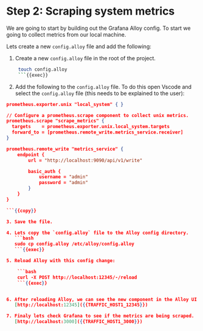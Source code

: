 # Step 2: Scraping system metrics

We are going to start by building out the Grafana Alloy config. To start we going to collect metrics from our local machine. 

Lets create a new `config.alloy` file and add the following:

1. Create a new `config.alloy` file in the root of the project.
   ```bash
    touch config.alloy
    ```{{exec}}

2. Add the following to the `config.alloy` file. To do this open Vscode and select the `config.alloy` file (this needs to be explained to the user):
```json
prometheus.exporter.unix "local_system" { }

// Configure a prometheus.scrape component to collect unix metrics.
prometheus.scrape "scrape_metrics" {
  targets    = prometheus.exporter.unix.local_system.targets
  forward_to = [prometheus.remote_write.metrics_service.receiver]
}

prometheus.remote_write "metrics_service" {
    endpoint {
        url = "http://localhost:9090/api/v1/write"

        basic_auth {
            username = "admin"
            password = "admin"
        }
    }
}

```{{copy}}

3. Save the file.

4. Lets copy the `config.alloy` file to the Alloy config directory.
   ```bash
   sudo cp config.alloy /etc/alloy/config.alloy
   ```{{exec}}

5. Reload Alloy with this config change:

    ```bash
    curl -X POST http://localhost:12345/-/reload
    ```{{exec}}


6. After reloading Alloy, we can see the new component in the Alloy UI:
   [http://localhost:12345]({{TRAFFIC_HOST1_12345}})

7. Finaly lets check Grafana to see if the metrics are being scraped.
   [http://localhost:3000]({{TRAFFIC_HOST1_3000}})
